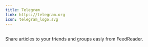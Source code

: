 ```yaml
---
title: Telegram
link: https://telegram.org
icon: telegram_logo.svg
---
```

<br>Share articles to your friends and groups easly from FeedReader.
